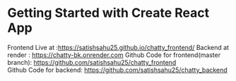 # Getting Started with Create React App
Frontend Live at :https://satishsahu25.github.io/chatty_frontend/
Backend at render : https://chatty-bk.onrender.com
Github Code for frontend(master branch): https://github.com/satishsahu25/chatty_frontend     
Github Code for backend: https://github.com/satishsahu25/chatty_backend


